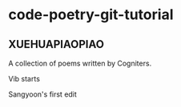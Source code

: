 # code-poetry-git-tutorial

## XUEHUAPIAOPIAO

A collection of poems written by Cogniters.

Vib starts

Sangyoon's first edit

